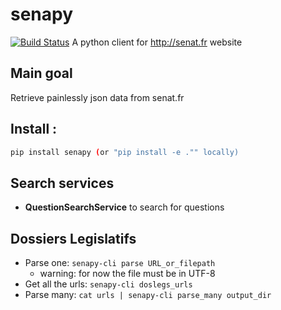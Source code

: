 # senapy
[![Build Status](https://travis-ci.org/regardscitoyens/senapy.svg?branch=master)](https://travis-ci.org/regardscitoyens/senapy)
A python client for http://senat.fr website

## Main goal
Retrieve painlessly json data from senat.fr

## Install :
```bash
pip install senapy (or "pip install -e ."" locally)
```

## Search services
 * **QuestionSearchService** to search for questions


## Dossiers Legislatifs

 - Parse one: `senapy-cli parse URL_or_filepath`
    - warning: for now the file must be in UTF-8
 - Get all the urls: `senapy-cli doslegs_urls`
 - Parse many: `cat urls | senapy-cli parse_many output_dir`
